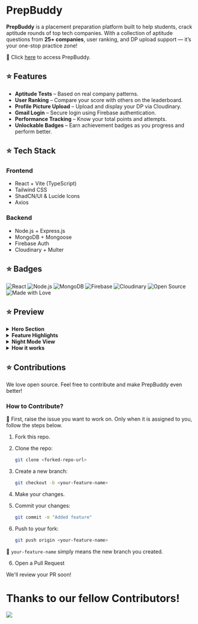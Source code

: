 # PrepBuddy

**PrepBuddy** is a placement preparation platform built to help students, crack aptitude rounds of top tech companies. With a collection of aptitude questions from **25+ companies**, user ranking, and DP upload support — it’s your one-stop practice zone!

📌 Click [here](https://prep-buddy-test.vercel.app) to access PrepBuddy.


## ⭐️ Features

- **Aptitude Tests** – Based on real company patterns.
- **User Ranking** – Compare your score with others on the leaderboard.
- **Profile Picture Upload** – Upload and display your DP via Cloudinary.
- **Gmail Login** – Secure login using Firebase authentication.
- **Performance Tracking** – Know your total points and attempts.
- **Unlockable Badges** – Earn achievement badges as you progress and perform better.
  

## ⭐️ Tech Stack

### Frontend
- React + Vite (TypeScript)
- Tailwind CSS
- ShadCN/UI & Lucide Icons
- Axios

### Backend
- Node.js + Express.js
- MongoDB + Mongoose
- Firebase Auth
- Cloudinary + Multer


## ⭐️ Badges

![React](https://img.shields.io/badge/Built%20With-React-blue)
![Node.js](https://img.shields.io/badge/Backend-Node.js-green)
![MongoDB](https://img.shields.io/badge/Database-MongoDB-brightgreen)
![Firebase](https://img.shields.io/badge/Auth-Firebase-yellow)
![Cloudinary](https://img.shields.io/badge/Storage-Cloudinary-lightblue)
![Open Source](https://img.shields.io/badge/Contributions-Welcome-orange)
![Made with Love](https://img.shields.io/badge/Made%20with-%E2%9D%A4-red)


## ⭐️ Preview

<details>
<summary><strong>Hero Section</strong></summary>

![Hero Section](./preview/Hero_section.png)

</details>

<details>
<summary><strong>Feature Highlights</strong></summary>

![Features](./preview/Features%20(2).png)

</details>

<details>
<summary><strong>Night Mode View</strong></summary>

![Night Mode](./preview/Night.png)

</details>

<details>
<summary><strong>How it works</strong></summary>

![Working](./preview/Working.png)

</details>


## ⭐️ Contributions

We love open source. Feel free to contribute and make PrepBuddy even better!

### How to Contribute?


📌 First, raise the issue you want to work on. Only when it is assigned to you, follow the steps below. 

1. Fork this repo.

2. Clone the repo:

   ```bash
   git clone <forked-repo-url>
   ```

3. Create a new branch:  

   ```bash
   git checkout -b <your-feature-name>
   ```

3. Make your changes.

4. Commit your changes: 

   ```bash
   git commit -m "Added feature"
   ```

5. Push to your fork:  

   ```bash
   git push origin <your-feature-name>
   ```

📌 `your-feature-name` simply means the new branch you created. 


6. Open a Pull Request

We'll review your PR soon!


# Thanks to our fellow Contributors!

<a href="https://github.com/SurajSG23/PrepBuddy/graphs/contributors">
  <img src="https://contrib.rocks/image?repo=SurajSG23/PrepBuddy" />
</a>

